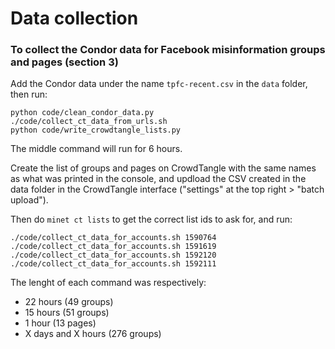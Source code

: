# Data collection

### To collect the Condor data for Facebook misinformation groups and pages (section 3)

Add the Condor data under the name `tpfc-recent.csv` in the `data` folder, then run:

```
python code/clean_condor_data.py
./code/collect_ct_data_from_urls.sh
python code/write_crowdtangle_lists.py
```

The middle command will run for 6 hours.

Create the list of groups and pages on CrowdTangle with the same names as what was printed in the console, and updload the CSV created in the data folder in the CrowdTangle interface ("settings" at the top right > "batch upload"). 

Then do `minet ct lists` to get the correct list ids to ask for, and run:

```
./code/collect_ct_data_for_accounts.sh 1590764
./code/collect_ct_data_for_accounts.sh 1591619
./code/collect_ct_data_for_accounts.sh 1592120
./code/collect_ct_data_for_accounts.sh 1592111
```

The lenght of each command was respectively:
- 22 hours (49 groups)
- 15 hours (51 groups)
- 1 hour (13 pages)
- X days and X hours (276 groups)
